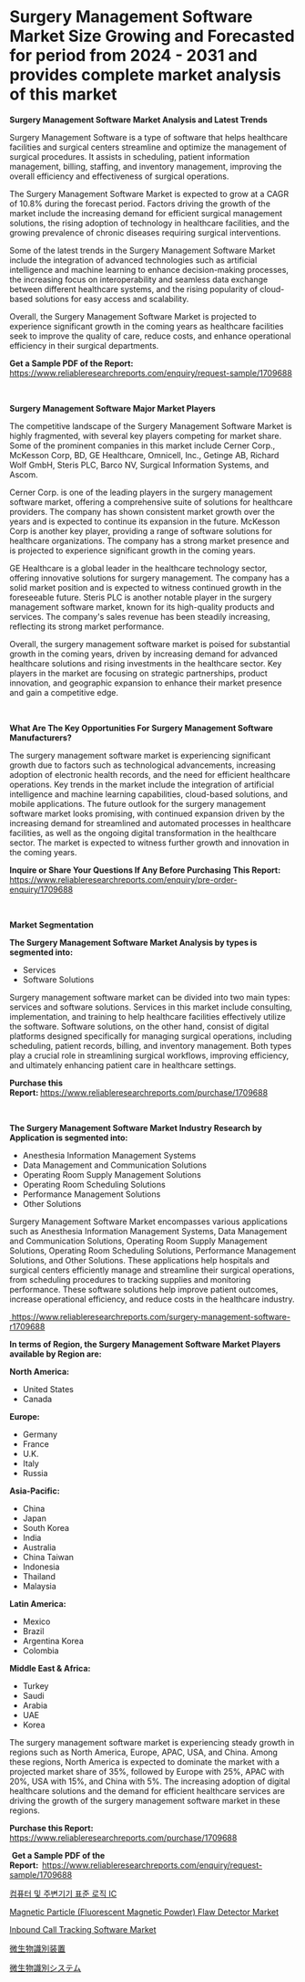 <p><h1>Surgery Management Software Market Size Growing and Forecasted for period from 2024 - 2031 and provides complete market analysis of this market</h1></p><p><strong>Surgery Management Software Market Analysis and Latest Trends</strong></p>
<p><p>Surgery Management Software is a type of software that helps healthcare facilities and surgical centers streamline and optimize the management of surgical procedures. It assists in scheduling, patient information management, billing, staffing, and inventory management, improving the overall efficiency and effectiveness of surgical operations.</p><p>The Surgery Management Software Market is expected to grow at a CAGR of 10.8% during the forecast period. Factors driving the growth of the market include the increasing demand for efficient surgical management solutions, the rising adoption of technology in healthcare facilities, and the growing prevalence of chronic diseases requiring surgical interventions.</p><p>Some of the latest trends in the Surgery Management Software Market include the integration of advanced technologies such as artificial intelligence and machine learning to enhance decision-making processes, the increasing focus on interoperability and seamless data exchange between different healthcare systems, and the rising popularity of cloud-based solutions for easy access and scalability.</p><p>Overall, the Surgery Management Software Market is projected to experience significant growth in the coming years as healthcare facilities seek to improve the quality of care, reduce costs, and enhance operational efficiency in their surgical departments.</p></p>
<p><strong>Get a Sample PDF of the Report:&nbsp;</strong> <a href="https://www.reliableresearchreports.com/enquiry/request-sample/1709688">https://www.reliableresearchreports.com/enquiry/request-sample/1709688</a></p>
<p>&nbsp;</p>
<p><strong>Surgery Management Software Major Market Players</strong></p>
<p><p>The competitive landscape of the Surgery Management Software Market is highly fragmented, with several key players competing for market share. Some of the prominent companies in this market include Cerner Corp., McKesson Corp, BD, GE Healthcare, Omnicell, Inc., Getinge AB, Richard Wolf GmbH, Steris PLC, Barco NV, Surgical Information Systems, and Ascom.</p><p>Cerner Corp. is one of the leading players in the surgery management software market, offering a comprehensive suite of solutions for healthcare providers. The company has shown consistent market growth over the years and is expected to continue its expansion in the future. McKesson Corp is another key player, providing a range of software solutions for healthcare organizations. The company has a strong market presence and is projected to experience significant growth in the coming years.</p><p>GE Healthcare is a global leader in the healthcare technology sector, offering innovative solutions for surgery management. The company has a solid market position and is expected to witness continued growth in the foreseeable future. Steris PLC is another notable player in the surgery management software market, known for its high-quality products and services. The company's sales revenue has been steadily increasing, reflecting its strong market performance.</p><p>Overall, the surgery management software market is poised for substantial growth in the coming years, driven by increasing demand for advanced healthcare solutions and rising investments in the healthcare sector. Key players in the market are focusing on strategic partnerships, product innovation, and geographic expansion to enhance their market presence and gain a competitive edge.</p></p>
<p>&nbsp;</p>
<p><strong>What Are The Key Opportunities For Surgery Management Software Manufacturers?</strong></p>
<p><p>The surgery management software market is experiencing significant growth due to factors such as technological advancements, increasing adoption of electronic health records, and the need for efficient healthcare operations. Key trends in the market include the integration of artificial intelligence and machine learning capabilities, cloud-based solutions, and mobile applications. The future outlook for the surgery management software market looks promising, with continued expansion driven by the increasing demand for streamlined and automated processes in healthcare facilities, as well as the ongoing digital transformation in the healthcare sector. The market is expected to witness further growth and innovation in the coming years.</p></p>
<p><strong>Inquire or Share Your Questions If Any Before Purchasing This Report:</strong> <a href="https://www.reliableresearchreports.com/enquiry/pre-order-enquiry/1709688">https://www.reliableresearchreports.com/enquiry/pre-order-enquiry/1709688</a></p>
<p>&nbsp;</p>
<p><strong>Market Segmentation</strong></p>
<p><strong>The Surgery Management Software Market Analysis by types is segmented into:</strong></p>
<p><ul><li>Services</li><li>Software Solutions</li></ul></p>
<p><p>Surgery management software market can be divided into two main types: services and software solutions. Services in this market include consulting, implementation, and training to help healthcare facilities effectively utilize the software. Software solutions, on the other hand, consist of digital platforms designed specifically for managing surgical operations, including scheduling, patient records, billing, and inventory management. Both types play a crucial role in streamlining surgical workflows, improving efficiency, and ultimately enhancing patient care in healthcare settings.</p></p>
<p><strong>Purchase this Report:&nbsp;</strong><a href="https://www.reliableresearchreports.com/purchase/1709688">https://www.reliableresearchreports.com/purchase/1709688</a></p>
<p>&nbsp;</p>
<p><strong>The Surgery Management Software Market Industry Research by Application is segmented into:</strong></p>
<p><ul><li>Anesthesia Information Management Systems</li><li>Data Management and Communication Solutions</li><li>Operating Room Supply Management Solutions</li><li>Operating Room Scheduling Solutions</li><li>Performance Management Solutions</li><li>Other Solutions</li></ul></p>
<p><p>Surgery Management Software Market encompasses various applications such as Anesthesia Information Management Systems, Data Management and Communication Solutions, Operating Room Supply Management Solutions, Operating Room Scheduling Solutions, Performance Management Solutions, and Other Solutions. These applications help hospitals and surgical centers efficiently manage and streamline their surgical operations, from scheduling procedures to tracking supplies and monitoring performance. These software solutions help improve patient outcomes, increase operational efficiency, and reduce costs in the healthcare industry.</p></p>
<p><a href="https://www.reliableresearchreports.com/surgery-management-software-r1709688">&nbsp;https://www.reliableresearchreports.com/surgery-management-software-r1709688</a></p>
<p><strong>In terms of Region, the Surgery Management Software Market Players available by Region are:</strong></p>
<p>
    <p> <strong> North America: </strong>
        <ul>
            <li>United States</li>
            <li>Canada</li>
        </ul>
        </p> 
    <p> <strong> Europe: </strong>
        <ul>
            <li>Germany</li>
            <li>France</li>
            <li>U.K.</li>
            <li>Italy</li>
            <li>Russia</li>
        </ul>
        </p> 
    <p> <strong> Asia-Pacific: </strong>
        <ul>
            <li>China</li>
            <li>Japan</li>
            <li>South Korea</li>
            <li>India</li>
            <li>Australia</li>
            <li>China Taiwan</li>
            <li>Indonesia</li>
            <li>Thailand</li>
            <li>Malaysia</li>
        </ul>
        </p> 
    <p> <strong> Latin America: </strong>
        <ul>
            <li>Mexico</li>
            <li>Brazil</li>
            <li>Argentina Korea</li>
            <li>Colombia</li>
        </ul>
        </p> 
    <p> <strong> Middle East & Africa: </strong>
        <ul>
            <li>Turkey</li>
            <li>Saudi</li>
            <li>Arabia</li>
            <li>UAE</li>
            <li>Korea</li>
        </ul>
    </p>
    </p>
<p><p>The surgery management software market is experiencing steady growth in regions such as North America, Europe, APAC, USA, and China. Among these regions, North America is expected to dominate the market with a projected market share of 35%, followed by Europe with 25%, APAC with 20%, USA with 15%, and China with 5%. The increasing adoption of digital healthcare solutions and the demand for efficient healthcare services are driving the growth of the surgery management software market in these regions.</p></p>
<p><strong>Purchase this Report: </strong><a href="https://www.reliableresearchreports.com/purchase/1709688">https://www.reliableresearchreports.com/purchase/1709688</a></p>
<p>&nbsp;<strong>Get a Sample PDF of the Report:&nbsp;&nbsp;</strong><a href="https://www.reliableresearchreports.com/enquiry/request-sample/1709688">https://www.reliableresearchreports.com/enquiry/request-sample/1709688</a></p>
<p><strong></strong></p>
<p><p><a href="https://github.com/DavidRobb19/Market-Research-Report-List-1/blob/main/3708673110159.md">컴퓨터 및 주변기기 표준 로직 IC</a></p><p><a href="https://github.com/JeanneSawayn2023/Market-Research-Report-List-1/blob/main/magnetic-particle-fluorescent-magnetic-powder-flaw-detector-market.md">Magnetic Particle (Fluorescent Magnetic Powder) Flaw Detector Market</a></p><p><a href="https://github.com/PeterParrish5/Market-Research-Report-List-5/blob/main/inbound-call-tracking-software-market.md">Inbound Call Tracking Software Market</a></p><p><a href="https://github.com/mreklxf44233/Market-Research-Report-List-2/blob/main/2097005126040.md">微生物識別装置</a></p><p><a href="https://github.com/cbigkbh02719/Market-Research-Report-List-2/blob/main/1647862126041.md">微生物識別システム</a></p></p>